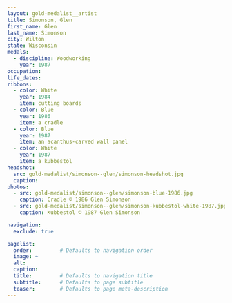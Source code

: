 ```yaml
---
layout: gold-medalist__artist
title: Simonson, Glen
first_name: Glen
last_name: Simonson
city: Wilton
state: Wisconsin
medals: 
  - discipline: Woodworking
    year: 1987
occupation:
life_dates:
ribbons:
  - color: White
    year: 1984
    item: cutting boards
  - color: Blue
    year: 1986
    item: a cradle
  - color: Blue
    year: 1987
    item: an acanthus-carved wall panel
  - color: White
    year: 1987
    item: a kubbestol
headshot:
  src: gold-medalist/simonson--glen/simonson-headshot.jpg
  caption: 
photos:
  - src: gold-medalist/simonson--glen/simonson-blue-1986.jpg
    caption: Cradle © 1986 Glen Simonson
  - src: gold-medalist/simonson--glen/simonson-kubbestol-white-1987.jpg
    caption: Kubbestol © 1987 Glen Simonson

navigation:
  exclude: true

pagelist:
  order:         # Defaults to navigation order  
  image: ~
  alt:
  caption:
  title:         # Defaults to navigation title
  subtitle:      # Defaults to page subtitle
  teaser:        # Defaults to page meta-description  
---
```

